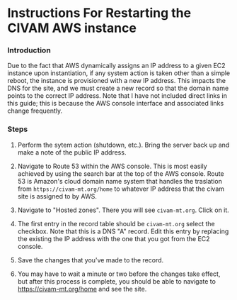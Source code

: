 # Instructions For Restarting the CIVAM AWS instance

### Introduction

Due to the fact that AWS dynamically assigns an IP address to a given EC2 instance upon 
instantiation, if any system action is taken other than a simple reboot, the instance is 
provisioned with a new IP address. This impacts the DNS for the site, and we must create 
a new record so that the domain name points to the correct IP address. Note that I have not
included direct links in this guide; this is because the AWS console interface and 
associated links change frequently.

### Steps

 1. Perform the sytem action (shutdown, etc.). Bring the server back up and make a note
  of the public IP address.

 2. Navigate to Route 53 within the AWS console. This is most easily achieved by using
    the search bar at the top of the AWS console. Route 53 is Amazon's cloud domain name
    system that handles the traslation from `https://civam-mt.org/home` to whatever IP
    address that the civam site is assigned to by AWS.

 3. Navigate to "Hosted zones". There you will see `civam-mt.org`. Click on it.

 4. The first entry in the record table should be `civam-mt.org` select the checkbox. Note
    that this is a DNS "A" record. Edit this entry by replacing the existing the IP address
    with the one that you got from the EC2 console.

 5. Save the changes that you've made to the record.

 6. You may have to wait a minute or two before the changes take effect, but after this
    process is complete, you should be able to navigate to https://civam-mt.org/home and
    see the site.

 